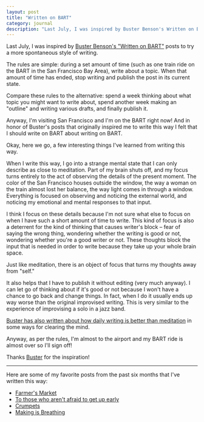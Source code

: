 ```yaml
---
layout: post
title: "Written on BART"
category: journal
description: "Last July, I was inspired by Buster Benson's Written on BART posts to try a more spontaneous style of writing."
---
```


Last July, I was inspired by [Buster Benson's "Written on BART"](https://writtenonbart.com) posts to try a more spontaneous style of writing.

The rules are simple: during a set amount of time (such as one train ride on the BART in the San Francisco Bay Area), write about a topic. When that amount of time has ended, stop writing and publish the post in its current state.

Compare these rules to the alternative: spend a week thinking about what topic you might want to write about, spend another week making an "outline" and writing various drafts, and finally publish it.

Anyway, I'm visiting San Francisco and I'm on the BART right now! And in honor of Buster's posts that originally inspired me to write this way I felt that I should write on BART about writing on BART.

Okay, here we go, a few interesting things I've learned from writing this way.

When I write this way, I go into a strange mental state that I can only describe as close to meditation. Part of my brain shuts off, and my focus turns entirely to the act of observing the details of the present moment. The color of the San Francisco houses outside the window, the way a woman on the train almost lost her balance, the way light comes in through a window. Everything is focused on observing and noticing the external world, and noticing my emotional and mental responses to that input.

I think I focus on these details because I'm not sure what else to focus on when I have such a short amount of time to write. This kind of focus is also a deterrent for the kind of thinking that causes writer's block – fear of saying the wrong thing, wondering whether the writing is good or not, wondering whether you're a good writer or not. These thoughts block the input that is needed in order to write because they take up your whole brain space.

Just like meditation, there is an object of focus that turns my thoughts away from "self."

It also helps that I have to publish it without editing (very much anyway). I can let go of thinking about if it's good or not because I won't have a chance to go back and change things. In fact, when I do it usually ends up way worse than the original improvised writing. This is very similar to the experience of improvising a solo in a jazz band.

[Buster has also written about how daily writing is better than meditation](https://medium.com/better-humans/better-than-meditation-12532d29f6cd#.wovw99t7p) in some ways for clearing the mind.

Anyway, as per the rules, I'm almost to the airport and my BART ride is almost over so I'll sign off!

Thanks [Buster](http://twitter.com/buster) for the inspiration!

---

Here are some of my favorite posts from the past six months that I've written this way:

* [Farmer's Market](/farmers-market)
* [To those who aren't afraid to get up early](/early)
* [Crumpets](/crumpets)
* [Making is Breathing](/making-is-breathing)
